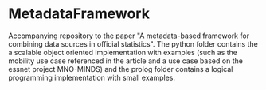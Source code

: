 # MetadataFramework
Accompanying repository to the paper "A metadata-based framework for combining data sources in official statistics". The python folder contains the a scalable object oriented implementation with examples (such as the mobility use case referenced in the article and a use case based on the essnet project MNO-MINDS) and the prolog folder contains a logical programming implementation with small examples. 



